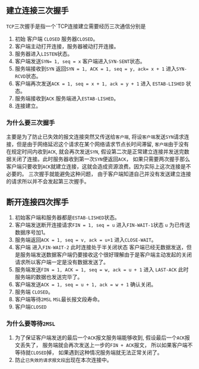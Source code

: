 ## 建立连接三次握手

`TCP`三次握手是指一个`TCP连接建立需要经历三次通信分别是
1. 初始 客户端 `CLOSED` 服务器`CLOSED`。
2. 客户端主动打开连接，服务器被动打开连接。
3. 服务器进入`LISTEN`状态。
4. 客户端发送`SYN= 1, seq = x` 客户端进入`SYN-SENT`状态。
5. 服务端接收到`SYN` 返回`SYN = 1, ACK = 1, seq = y, ack= x + 1` 进入`SYN-RCVD`状态。
6. 客户端再次发送`ACK = 1, seq = x + 1, ack = y + 1` 进入 `ESTAB-LISHED` 状态。
7. 服务端接收到`ACK` 服务端进入`ESTAB-LISHED`。
8. 连接建立。

### 为什么要三次握手

主要是为了防止已失效的报文连接突然又传送给`客户端`, 将设`客户端`发送`SYN`请求连接，但是由于网络延迟这个请求在某个网络请求节点长时间滞留, `客户端`由于没有在规定时间内收到`ACK`, 就会再次发送`SYN`, 假设第二次是正常建立连接并发送完数据关闭了连接。此时服务器收到第一次`SYN`便返回`ACK`， 如果只需要两次握手那么客户端只要收到`ACK`就建立连接，这就会造成资源浪费。因为实际上这次连接是不必要的。
三次握手就能避免这种问题， 由于客户端知道自己并没有发送建立连接的请求所以并不会发起第三次握手。

## 断开连接四次挥手

1. 初始客户端和服务器都是`ESTAB-LISHED`状态。
2. 客户端发送断开连接请求`FIN = 1, seq = u` 进入`FIN-WAIT-1`状态 `u` 为已传送数据序号加1。
3. 服务端返回`ACK = 1, seq = v, ack = u+1` 进入`CLOSE-WAIT`。
4. 客户端 进入`FIN-WAIT-2` 此时连接处于半关闭状态 客户端已经无数据发送，但是服务端发送数据客户端仍要接收这个很好理解由于是客户端主动发起的关闭请求所以客户端一定是没有数据发送了。
5. 服务端发送`FIN = 1, ACK = 1, seq = w, ack = u + 1` 进入 `LAST-ACK` 此时服务端的数据也发送完毕了。
6. 客户端发送`ACK = 1, seq = u + 1, ack = w + 1` 确认关闭。
7. 服务端 `CLOSED`。
8. 客户端等待`2MSL` `MSL`最长报文段寿命。
9. 客户端`CLOSED`

### 为什么要等待`2MSL` 

1. 为了保证客户端发送的最后一个`ACK`报文服务端能够收到, 假设最后一个`ACK`报文丢失了， 服务端就会再次发送上一步的`FIN + ACK`报文， 所以如果客户端不等待就`CLOSED`掉， 如果遇到这种情况服务端就无法正常关闭了。
2. 防止`已失效的请求报文段`出现在本次连接中。



